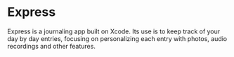 # Express

Express is a journaling app built on Xcode. Its use is to keep track of your day by day entries, focusing on personalizing each entry with photos, audio recordings and other features.

